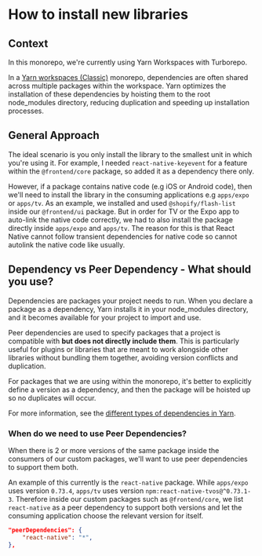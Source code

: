 # How to install new libraries

## Context

In this monorepo, we're currently using Yarn Workspaces with Turborepo.

In a [Yarn workspaces (Classic)](https://classic.yarnpkg.com/lang/en/) monorepo, dependencies are often shared across multiple packages within the workspace. Yarn optimizes the installation of these dependencies by hoisting them to the root node_modules directory, reducing duplication and speeding up installation processes.

## General Approach

The ideal scenario is you only install the library to the smallest unit in which you're using it. For example, I needed `react-native-keyevent` for a feature within the `@frontend/core` package, so added it as a dependency there only.

However, if a package contains native code (e.g iOS or Android code), then we'll need to install the library in the consuming applications e.g `apps/expo` or `apps/tv`. As an example, we installed and used `@shopify/flash-list` inside our `@frontend/ui` package. But in order for TV or the Expo app to auto-link the native code correctly, we had to also install the package directly inside `apps/expo` and `apps/tv`. The reason for this is that React Native cannot follow transient dependencies for native code so cannot autolink the native code like usually.

## Dependency vs Peer Dependency - What should you use?

Dependencies are packages your project needs to run. When you declare a package as a dependency, Yarn installs it in your node_modules directory, and it becomes available for your project to import and use.

Peer dependencies are used to specify packages that a project is compatible with **but does not directly include them**. This is particularly useful for plugins or libraries that are meant to work alongside other libraries without bundling them together, avoiding version conflicts and duplication.

For packages that we are using within the monorepo, it's better to explicitly define a version as a dependency, and then the package will be hoisted up so no duplicates will occur.

For more information, see the [different types of dependencies in Yarn](https://classic.yarnpkg.com/lang/en/docs/dependency-types/).

### When do we need to use Peer Dependencies?

When there is 2 or more versions of the same package inside the consumers of our custom packages, we'll want to use peer dependencies to support them both.

An example of this currently is the `react-native` package. While `apps/expo` uses version `0.73.4`, `apps/tv` uses version `npm:react-native-tvos@^0.73.1-3`. Therefore inside our custom packages such as `@frontend/core`, we list `react-native` as a peer dependency to support both versions and let the consuming application choose the relevant version for itself.

```json
"peerDependencies": {
    "react-native": "*",
},
```
